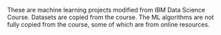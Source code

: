 These are machine learning projects modified from IBM Data Science Course. Datasets are copied from the course. The ML algorithms are not fully copied from the course, some of which are from online resources. 
